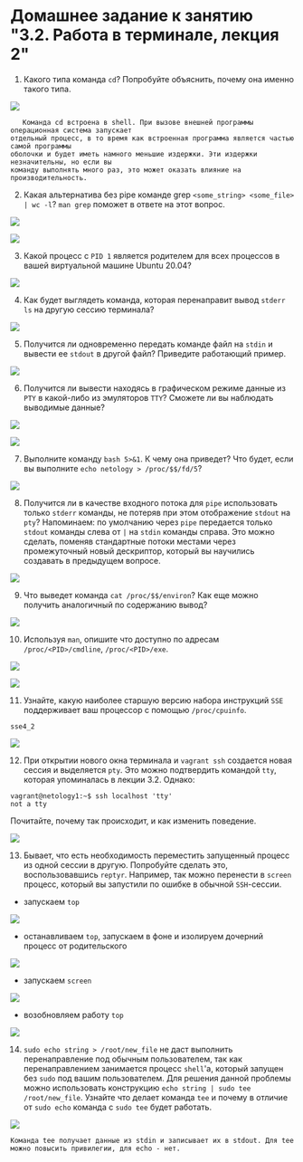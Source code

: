 # Домашнее задание к занятию "3.2. Работа в терминале, лекция 2"

1. Какого типа команда `cd`? Попробуйте объяснить, почему она именно такого типа.

![](img/type_cd.png)

```
   Команда cd встроена в shell. При вызове внешней программы операционная система запускает
отдельный процесс, в то время как встроенная программа является частью самой программы
оболочки и будет иметь намного меньшие издержки. Эти издержки незначительны, но если вы
команду выполнять много раз, это может оказать влияние на производительность.
```

2. Какая альтернатива без pipe команде grep `<some_string> <some_file> | wc -l`? `man grep` поможет в ответе на этот вопрос.

![](img/grep_count.png)

![](img/grep_man.png)


3. Какой процесс с `PID 1` является родителем для всех процессов в вашей виртуальной машине Ubuntu 20.04?

![](img/pstree.png)

4. Как будет выглядеть команда, которая перенаправит вывод `stderr ls` на другую сессию терминала?

![](img/stderr.png)

5. Получится ли одновременно передать команде файл на `stdin` и вывести ее `stdout` в другой файл? Приведите работающий пример.

![](img/stdin_stdout.png)

6. Получится ли вывести находясь в графическом режиме данные из `PTY` в какой-либо из эмуляторов `TTY`? Сможете ли вы наблюдать выводимые данные?

![](img/tty1.png)

![](img/tty2.png)

7. Выполните команду `bash 5>&1`. К чему она приведет? Что будет, если вы выполните `echo netology > /proc/$$/fd/5`?

![](img/proc5.png)

8. Получится ли в качестве входного потока для `pipe` использовать только `stderr` команды, не потеряв при этом отображение `stdout` на `pty`? Напоминаем: по умолчанию через `pipe` передается только `stdout` команды слева от `|` на `stdin` команды справа. Это можно сделать, поменяв стандартные потоки местами через промежуточный новый дескриптор, который вы научились создавать в предыдущем вопросе.

![](img/descript.png)

9. Что выведет команда `cat /proc/$$/environ`? Как еще можно получить аналогичный по содержанию вывод?

![](img/environ.png)

10. Используя `man`, опишите что доступно по адресам `/proc/<PID>/cmdline`, `/proc/<PID>/exe`.

![](img/cmdline.png)

![](img/exe.png)

11. Узнайте, какую наиболее старшую версию набора инструкций `SSE` поддерживает ваш процессор с помощью `/proc/cpuinfo`.

```
sse4_2
```
![](img/cpuinfo.png)

12. При открытии нового окна терминала и `vagrant ssh` создается новая сессия и выделяется `pty`. Это можно подтвердить командой `tty`, которая упоминалась в лекции 3.2. Однако:

```
vagrant@netology1:~$ ssh localhost 'tty'
not a tty
```
Почитайте, почему так происходит, и как изменить поведение.

![](img/ssh.png)

13. Бывает, что есть необходимость переместить запущенный процесс из одной сессии в другую. Попробуйте сделать это, воспользовавшись `reptyr`. Например, так можно перенести в `screen` процесс, который вы запустили по ошибке в обычной `SSH`-сессии.

   * запускаем `top`

![](img/reptyr_1.png)

   * останавливаем `top`, запускаем в фоне и изолируем дочерний процесс от родительского
   
![](img/reptyr_2.png)

   * запускаем `screen`
   
![](img/reptyr_3.png)

   * возобновляем работу `top`

![](img/reptyr_4.png)

14. `sudo echo string > /root/new_file` не даст выполнить перенаправление под обычным пользователем, так как перенаправлением занимается процесс `shell`'а, который запущен без `sudo` под вашим пользователем. Для решения данной проблемы можно использовать конструкцию `echo string | sudo tee /root/new_file`. Узнайте что делает команда `tee` и почему в отличие от `sudo echo` команда с `sudo tee` будет работать.

![](img/tee.png)

```
Команда tee получает данные из stdin и записывает их в stdout. Для tee можно повысить привилегии, для echo - нет.
```
